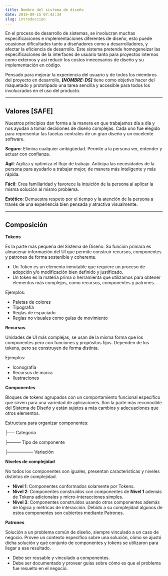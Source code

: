```yaml
---
title: Nombre del sistema de diseño
date: 2019-09-15 07:42:34
slug: introduccion
---
```


En el proceso de desarrollo de sistemas, se involucran muchas especificaciones e implementaciones diferentes de diseño, esto puede ocasionar dificultades tanto a diseñadores como a desarrolladores, y afectar la eficiencia de desarrollo. Este sistema pretende homogeneizar las especificaciones de la interfaces de usuario tanto para proyectos internos como externos y así reducir los costos innecesarios de diseño y su implementación en código.

Pensado para mejorar la experiencia del usuario y de todos los miembros del proyecto en desarrollo, ***[NOMBRE-DS]*** tiene como objetivo hacer del maquetado y prototipado una tarea sencilla y accesible para todos los involucrados en el uso del producto.

___

## Valores [SAFE]

Nuestros principios dan forma a la manera en que trabajamos día a día y nos ayudan a tomar decisiones de diseño complejas. Cada uno fue elegido para representar las facetas centrales de un gran diseño y un excelente software.

**Seguro**: Elimina cualquier ambigüedad. Permite a la persona ver, entender y actuar con confianza.

**Ágil**: Agiliza y optimiza el flujo de trabajo. Anticipa las necesidades de la persona para ayudarlo a trabajar mejor, de manera más inteligente y más rápida.

**Fácil**: Crea familiaridad y favorece la intuición de la persona al aplicar la misma solución al mismo problema.

**Estético**: Demuestra respeto por el tiempo y la atención de la persona a través de una experiencia bien pensada y atractiva visualmente.
___
## Composición

**Tokens**

Es la parte más pequeña del Sistema de Diseño. Su función primara es almacenar información del UI que permite construir recursos, componentes y patrones de forma sostenible y coherente.

- Un Token es un elemento inmutable que requiere un proceso de adopción y/o modificación bien definido y justificado.
- Un token es la materia prima o herramienta que utilizamos para obtener elementos más complejos, como recursos, componentes y patrones.


Ejemplos:
- Paletas de colores
- Tipografía
- Reglas de espaciado
- Reglas no visuales como guías de movimiento


**Recursos**

Unidades de UI más complejas, se usan de la misma forma que los componentes pero con funciones y propósitos fijos. Dependen de los tokens, pero se construyen de forma distinta.

Ejemplos:
- Iconografía
- Recursos de marca
- Ilustraciones

**Componentes**

Bloques de tokens agrupados con un comportamiento funcional específico que sirven para una variedad de aplicaciones. Son la parte más reconocible del Sistema de Diseño y están sujetos a más cambios y adecuaciones que otros elementos.

Estructura para organizar componentes:

├── Categoría  

├──── Tipo de componente

├──────── Variación


**Niveles de complejidad**

No todos los componentes son iguales, presentan características y niveles distintos de complejidad.

- **Nivel 1**: Componentes conformados solamente por Tokens.
- **Nivel 2**: Componentes construidos con componentes de **Nivel 1** además de Tokens adicionales y micro-interacciones simples.
- **Nivel 3**: Componentes construidos usando otros componentes además de lógica y métricas de interacción. Debido a su complejidad algunos de estos componentes son cubiertos mediante Patrones.

**Patrones**

Solución a un problema común de diseño, siempre vinculado a un caso de negocio. Provee un contexto específico sobre una solución, cómo se ajustó dicha solución y qué conjunto de componentes y tokens se utilizaron para llegar a ese resultado.

- Debe ser reusable y vinculado a componentes.
- Debe ser documentado y proveer guías sobre cómo es que el problema fue resuelto en el negocio.

